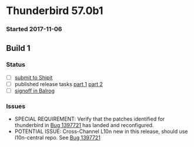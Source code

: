 # Thunderbird 57.0b1

### Started 2017-11-06

## Build 1

### Status
- [ ] [submit to Shipit](https://wiki.mozilla.org/Release:Release_Automation_on_Mercurial:Starting_a_Release#Submit_to_Ship_It)
- [ ] published release tasks [part 1](https://wiki.mozilla.org/Release:Release_Automation_on_Mercurial:Updates_through_Shipping#Publish_in_Balrog) [part 2](https://wiki.mozilla.org/Release:Release_Automation_on_Mercurial:Updates_through_Shipping#Post-release_tasks)
- [ ] [signoff in Balrog](../how-tos/relpro.md#3-signoffs)

### Issues
- SPECIAL REQUIREMENT: Verify that the patches identified for thunderbird in [Bug 1397721](https://bugzilla.mozilla.org/show_bug.cgi?id=1397721#c17) has landed and reconfigured.
- POTENTIAL ISSUE: Cross-Channel L10n new in this release, should use l10n-central repo. See [Bug 1397721](https://bugzil.la/1397721)
